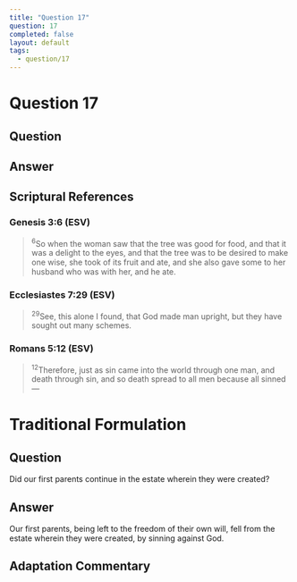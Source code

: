 ```yaml
---
title: "Question 17"
question: 17
completed: false
layout: default
tags:
  - question/17
---
```

# Question 17

## Question


## Answer


## Scriptural References
### Genesis 3:6 (ESV)
> <sup>6</sup>So when the woman saw that the tree was good for food, and that it was a delight to the eyes, and that the tree was to be desired to make one wise, she took of its fruit and ate, and she also gave some to her husband who was with her, and he ate.

### Ecclesiastes 7:29 (ESV)
> <sup>29</sup>See, this alone I found, that God made man upright, but they have sought out many schemes.

### Romans 5:12 (ESV)
> <sup>12</sup>Therefore, just as sin came into the world through one man, and death through sin, and so death spread to all men because all sinned—

# Traditional Formulation
## Question
Did our first parents continue in the estate wherein they were created?

## Answer
Our first parents, being left to the freedom of their own will, fell from the estate wherein they were created, by sinning against God.

## Adaptation Commentary
